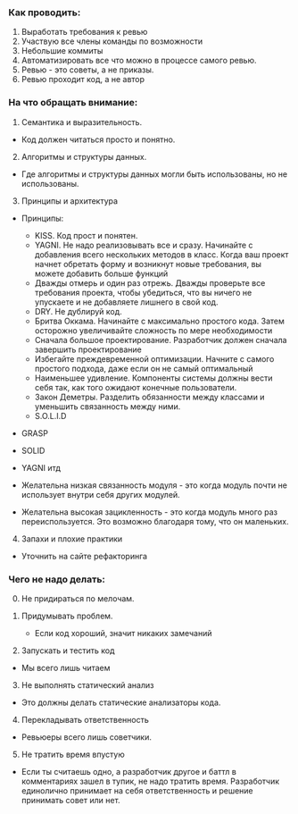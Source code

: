 ### Как проводить:
  1. Выработать требования к ревью
  2. Участвую все члены команды по возможности
  3. Небольшие коммиты
  4. Автоматизировать все что можно в процессе самого ревью.
  5. Ревью - это советы, а не приказы. 
  6. Ревью проходит код, а не автор
  
  
### На что обращать внимание:

1. Семантика и выразительность.
  - Код должен читаться просто и понятно. 

2. Алгоритмы и структуры данных.
  - Где алгоритмы и структуры данных могли быть использованы, но не использованы.

3. Принципы и архитектура
  - Принципы: 
    - KISS. Код прост и понятен.
	- YAGNI. Не надо реализовывать все и сразу. Начинайте с добавления всего нескольких методов в класс. Когда ваш проект начнет обретать форму и возникнут новые требования, вы можете добавить больше функций
    - Дважды отмерь и один раз отрежь. Дважды проверьте все требования проекта, чтобы убедиться, что вы ничего не упускаете и не добавляете лишнего в свой код.
	- DRY. Не дублируй код.
	- Бритва Оккама. Начинайте с максимально простого кода. Затем осторожно увеличивайте сложность по мере необходимости
	- Сначала большое проектирование. Разработчик должен сначала завершить проектирование
	- Избегайте преждевременной оптимизации. Начните с самого простого подхода, даже если он не самый оптимальный
	- Наименьшее удивление. Компоненты системы должны вести себя так, как того ожидают конечные пользователи. 
	- Закон Деметры. Разделить обязанности между классами и уменьшить связанность между ними.
	- S.O.L.I.D 
	
  - GRASP
  - SOLID
  - YAGNI итд
  - Желательна низкая связанность модуля - это когда модуль почти не использует внутри себя других модулей. 
  - Желательна высокая зацикленность - это когда модуль много раз переиспользуется. Это возможно благодаря тому, что он маленьких. 

4. Запахи и плохие практики
  - Уточнить на сайте рефакторинга


### Чего не надо делать:

0. Не придираться по мелочам.

1. Придумывать проблем.
   - Если код хороший, значит никаких замечаний

2. Запускать и тестить код
  - Мы всего лишь читаем

3. Не выполнять статический анализ 
  - Это должны делать статические анализаторы кода.

4. Перекладывать ответственность
  - Ревьюеры всего лишь советчики.

5. Не тратить время впустую
  - Если ты считаешь одно, а разработчик другое и баттл в комментариях зашел в тупик, не надо тратить время. Разработчик единолично принимает на себя ответственность и решение принимать совет или нет.